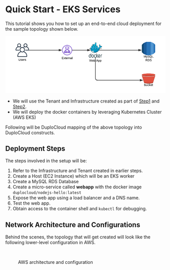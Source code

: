 # Quick Start - EKS Services



This tutorial shows you how to set up an end-to-end cloud deployment for the sample topology shown below.

![Sample High Level Topology](<../../../.gitbook/assets/image (3) (1) (3).png>)

* We will use the Tenant and Infrastructure created as part of [Step1](../step-1-infrastructure.md) and [Step2](../step-2-tenant.md).
* We will deploy the docker containers by leveraging Kubernetes Cluster (AWS EKS)

Following will be DuploCloud mapping of the above topology into DuploCloud constructs.

## Deployment Steps

The steps involved in the setup will be:

1. Refer to the Infrastructure and Tenant created in earlier steps.
2. Create a Host (EC2 Instance) which will be an EKS worker
3. Create a MySQL RDS Database
4. Create a micro-service called **webapp** with the docker image `duplocloud/nodejs-hello:latest`
5. Expose the web app using a load balancer and a DNS name.&#x20;
6. Test the web app.
7. Obtain access to the container shell and `kubectl` for debugging.

## Network Architecture and Configurations

Behind the scenes, the topology that will get created will look like the following lower-level configuration in AWS.

<figure><img src="../../../.gitbook/assets/network-diagram.png" alt=""><figcaption><p>AWS architecture and configuration</p></figcaption></figure>

